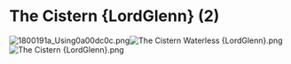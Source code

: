# The Cistern {LordGlenn} (2)

![1800191a_Using0a00dc0c.png](https://raw.githubusercontent.com/Klokinator/FE-Repo/main/Maps/The%20Cistern%20%7BLordGlenn%7D%20(2)/1800191a_Using0a00dc0c.png "1800191a_Using0a00dc0c.png")![The Cistern Waterless {LordGlenn}.png](https://raw.githubusercontent.com/Klokinator/FE-Repo/main/Maps/The%20Cistern%20%7BLordGlenn%7D%20(2)/The%20Cistern%20Waterless%20%7BLordGlenn%7D.png "The Cistern Waterless {LordGlenn}.png")![The Cistern {LordGlenn}.png](https://raw.githubusercontent.com/Klokinator/FE-Repo/main/Maps/The%20Cistern%20%7BLordGlenn%7D%20(2)/The%20Cistern%20%7BLordGlenn%7D.png "The Cistern {LordGlenn}.png")